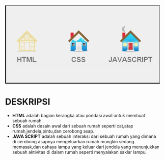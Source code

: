 
![Gambar_deskripsi](assets/deskripsi.jpg)
# DESKRIPSI 

- **HTML** adalah bagian kerangka atau pondasi awal untuk membuat sebuah rumah.
- **CSS** adalah desain awal dari sebuah rumah seperti cat,atap rumah,jendela,pintu,dan cerobong asap.
- **JAVA SCRIPT** adalah sebuah interaksi dari sebuah rumah yang dimana di cerobong asapnya mengeluarkan rumah mungkin sedang memasak,dan cahaya lampu yang keluar dari jendela yang menunjukkan sebuah aktivitas di dalam rumah seperti menyalakan saklar lampu.

